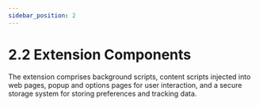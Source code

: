 ```yaml
---
sidebar_position: 2
---
```


# 2.2 Extension Components

The extension comprises background scripts, content scripts injected into web pages, popup and options pages for user interaction, and a secure storage system for storing preferences and tracking data.